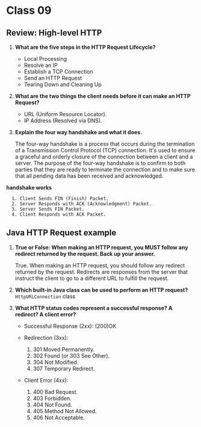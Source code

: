 # Class 09

## Review: High-level HTTP

   1.  **What are the five steps in the HTTP Request Lifecycle?**


       - Local Processing
       - Resolve an IP
       - Establish a TCP Connection
       - Send an HTTP Request
       - Tearing Down and Cleaning Up
       

   2.  **What are the two things the client needs before it can make an HTTP Request?**


       - URL (Uniform Resource Locator).
       - IP Address (Resolved via DNS).
       
   3.  **Explain the four way handshake and what it does.**


       The four-way handshake is a process that occurs during the termination of a Transmission Control Protocol 
       (TCP) connection. It's used to ensure a graceful and orderly closure of the connection between a client and 
       a server. The purpose of the four-way handshake is to confirm to both parties that they are ready to terminate 
       the connection and to make sure that all pending data has been received and acknowledged.
 
   **handshake works**

      1. Client Sends FIN (Finish) Packet.
      2. Server Responds with ACK (Acknowledgment) Packet.
      3. Server Sends FIN Packet.
      4. Client Responds with ACK Packet.


## Java HTTP Request example 

   1. **True or False: When making an HTTP request, you MUST follow any redirect returned by the request. 
      Back up your answer.**

      True. When making an HTTP request, you should follow any redirect returned by the request. Redirects 
      are responses from the server that instruct the client to go to a different URL to fulfill the request. 
     
   2. **Which built-in Java class can be used to perform an HTTP request?**
      `HttpURLConnection` class

   3. **What HTTP status codes represent a successful response? A redirect? A client error?**
      
      
      - Successful Response (2xx): (200)OK

      - Redirection (3xx): 
        1. 301 Moved Permanently.
        2. 302 Found (or 303 See Other).
        3. 304 Not Modified.
        4. 307 Temporary Redirect.

      - Client Error (4xx):
        1. 400 Bad Request.
        2. 403 Forbidden.
        3. 404 Not Found.
        4. 405 Method Not Allowed. 
        5. 406 Not Acceptable.


